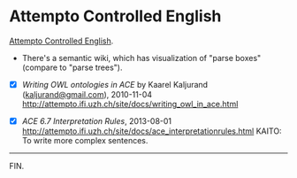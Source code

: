 # Attempto Controlled English

[Attempto Controlled English](https://en.wikipedia.org/wiki/Attempto_Controlled_English).


- There's a semantic wiki, which has visualization of "parse boxes" (compare to "parse trees").

- [x] _Writing OWL ontologies in ACE_ by Kaarel Kaljurand (kaljurand@gmail.com), 2010-11-04
http://attempto.ifi.uzh.ch/site/docs/writing_owl_in_ace.html

- [x] _ACE 6.7 Interpretation Rules_, 2013-08-01
http://attempto.ifi.uzh.ch/site/docs/ace_interpretationrules.html
KAITO: To write more complex sentences.

---

FIN.
